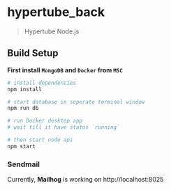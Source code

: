 # hypertube_back

> Hypertube Node.js

## Build Setup

__First install `MongoDB` and `Docker` from `MSC`__ 

``` bash
# install dependencies
npm install

# start database in seperate terminal window
npm run db

# run Docker desktop app
# wait till it have status `running`

# then start node api
npm start
```

### Sendmail
Currently, __Mailhog__ is working on http://localhost:8025
